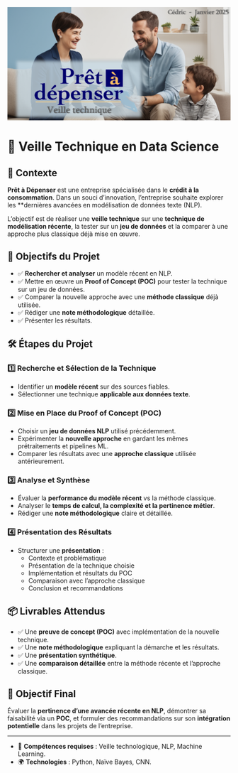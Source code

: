 ![Entete](images/projet.png)

# 📌 Veille Technique en Data Science

## 📖 Contexte
**Prêt à Dépenser** est une entreprise spécialisée dans le **crédit à la consommation**. Dans un souci d’innovation, l’entreprise souhaite explorer les **dernières avancées en modélisation de données texte (NLP).

L’objectif est de réaliser une **veille technique** sur une **technique de modélisation récente**, la tester sur un **jeu de données** et la comparer à une approche plus classique déjà mise en œuvre.

## 🎯 Objectifs du Projet
- ✅ **Rechercher et analyser** un modèle récent en NLP.
- ✅ Mettre en œuvre un **Proof of Concept (POC)** pour tester la technique sur un jeu de données.
- ✅ Comparer la nouvelle approche avec une **méthode classique** déjà utilisée.
- ✅ Rédiger une **note méthodologique** détaillée.
- ✅ Présenter les résultats.

## 🛠️ Étapes du Projet

### 1️⃣ **Recherche et Sélection de la Technique**
- Identifier un **modèle récent** sur des sources fiables.
- Sélectionner une technique **applicable aux données texte**.

### 2️⃣ **Mise en Place du Proof of Concept (POC)**
- Choisir un **jeu de données NLP** utilisé précédemment.
- Expérimenter la **nouvelle approche** en gardant les mêmes prétraitements et pipelines ML.
- Comparer les résultats avec une **approche classique** utilisée antérieurement.

### 3️⃣ **Analyse et Synthèse**
- Évaluer la **performance du modèle récent** vs la méthode classique.
- Analyser le **temps de calcul, la complexité et la pertinence métier**.
- Rédiger une **note méthodologique** claire et détaillée.

### 4️⃣ **Présentation des Résultats**
- Structurer une **présentation** :
  - Contexte et problématique
  - Présentation de la technique choisie
  - Implémentation et résultats du POC
  - Comparaison avec l’approche classique
  - Conclusion et recommandations

## 📦 Livrables Attendus
- ✅ Une **preuve de concept (POC)** avec implémentation de la nouvelle technique.
- ✅ Une **note méthodologique** expliquant la démarche et les résultats.
- ✅ Une **présentation synthétique**.
- ✅ Une **comparaison détaillée** entre la méthode récente et l’approche classique.

## 🚀 Objectif Final
Évaluer la **pertinence d’une avancée récente en NLP**, démontrer sa faisabilité via un **POC**, et formuler des recommandations sur son **intégration potentielle** dans les projets de l’entreprise.

---
- 👥 **Compétences requises** : Veille technologique, NLP, Machine Learning.
- 🌍 **Technologies** : Python, Naïve Bayes, CNN.
